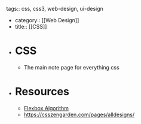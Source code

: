 tags:: css, css3, web-design, ui-design

- category:: [[Web Design]]
- title:: [[CSS]]
- # CSS
	- The main note page for everything css
- # Resources
	- [Flexbox Algorithm](https://quirksmode.org/css/flexbox-algorithm.html)
	- https://csszengarden.com/pages/alldesigns/